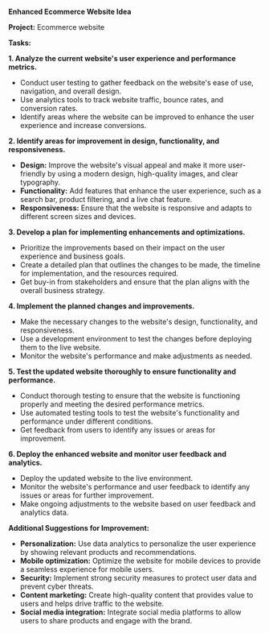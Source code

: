 **Enhanced Ecommerce Website Idea**

**Project:** Ecommerce website

**Tasks:**

**1. Analyze the current website's user experience and performance metrics.**

* Conduct user testing to gather feedback on the website's ease of use, navigation, and overall design.
* Use analytics tools to track website traffic, bounce rates, and conversion rates.
* Identify areas where the website can be improved to enhance the user experience and increase conversions.

**2. Identify areas for improvement in design, functionality, and responsiveness.**

* **Design:** Improve the website's visual appeal and make it more user-friendly by using a modern design, high-quality images, and clear typography.
* **Functionality:** Add features that enhance the user experience, such as a search bar, product filtering, and a live chat feature.
* **Responsiveness:** Ensure that the website is responsive and adapts to different screen sizes and devices.

**3. Develop a plan for implementing enhancements and optimizations.**

* Prioritize the improvements based on their impact on the user experience and business goals.
* Create a detailed plan that outlines the changes to be made, the timeline for implementation, and the resources required.
* Get buy-in from stakeholders and ensure that the plan aligns with the overall business strategy.

**4. Implement the planned changes and improvements.**

* Make the necessary changes to the website's design, functionality, and responsiveness.
* Use a development environment to test the changes before deploying them to the live website.
* Monitor the website's performance and make adjustments as needed.

**5. Test the updated website thoroughly to ensure functionality and performance.**

* Conduct thorough testing to ensure that the website is functioning properly and meeting the desired performance metrics.
* Use automated testing tools to test the website's functionality and performance under different conditions.
* Get feedback from users to identify any issues or areas for improvement.

**6. Deploy the enhanced website and monitor user feedback and analytics.**

* Deploy the updated website to the live environment.
* Monitor the website's performance and user feedback to identify any issues or areas for further improvement.
* Make ongoing adjustments to the website based on user feedback and analytics data.

**Additional Suggestions for Improvement:**

* **Personalization:** Use data analytics to personalize the user experience by showing relevant products and recommendations.
* **Mobile optimization:** Optimize the website for mobile devices to provide a seamless experience for mobile users.
* **Security:** Implement strong security measures to protect user data and prevent cyber threats.
* **Content marketing:** Create high-quality content that provides value to users and helps drive traffic to the website.
* **Social media integration:** Integrate social media platforms to allow users to share products and engage with the brand.